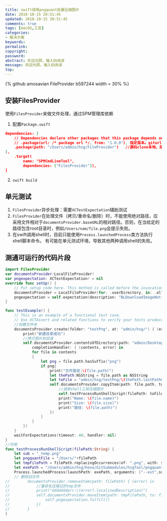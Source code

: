 ```yaml
---
title: swift调用pngquant批量压缩图片
date: 2018-10-15 20:51:45
updated: 2018-10-15 20:51:45
comments: true
tags: [macOS,工具]
categories:
- 解决方案
keywords: 
permalink: 
copyright: 
password: 
abstract: 欢迎光顾，输入码阅读
message: 欢迎光顾，输入码阅读
top:   
---
```

<!--github库卡片-->
{% github amosavian FileProvider b597244 width = 30% %}
## 安装FilesProvider
使用`FilesProvider`来做文件处理，通过SPM管理库依赖
1. 配置`Package.swift`
```json
dependencies: [
    // Dependencies declare other packages that this package depends on.
    // .package(url: /* package url */, from: "1.0.0"), 指定版本。giturl
    .package(path: "/Users/admin/hsg/FileProvider")   //源码clone本地，指定路径
],
    .target(
        name: "SPMCmdLineTool",
        dependencies: ["FilesProvider"]),
]
```
2. `swift build`
## 单元测试
1. `FilesProvider`异步处理：需要`XCTestExpectation`辅助测试
2. `FilesProvider`在处理文件（拷贝/重命名/删除）时，不能使用绝对路径，应采用文件相对于`documentsProvider.baseURL`的相对路径。否则，在当给定的路径包含root目录时，例如`/Users/nam/file.png`会提示失败。
3. 在swift调用shell时，目前只能使用`Process.launchedProcess`类方法执行shell脚本命令。
    有可能在单元测试环境，导致其他两种调用shell的失败。

## 测通可运行的代码片段
```swift
import FilesProvider
var documentsProvider:LocalFileProvider!
var pngexpectation: XCTestExpectation! = nil
override func setUp() {
    // Put setup code here. This method is called before the invocation of each test method in the class.
    documentsProvider = LocalFileProvider(for: .userDirectory, in: .allDomainsMask)
    pngexpectation = self.expectation(description: "BLDownloadImageNotification")
}

func testExample() {
    // This is an example of a functional test case.
    // Use XCTAssert and related functions to verify your tests produce the correct results.
    //创建文件夹
    documentsProvider.create(folder: "testPng", at: "admin/hsg/") { (err) in
        print("新建目录成功")
        //拷贝图片到目录
        self.documentsProvider.contentsOfDirectory(path: "admin/Desktop",           
            completionHandler: { (contents, error) in
            for file in contents
            {
                let png = file.path.hasSuffix("png")
                if png{
                    print("文件路径:\(file.path)")
                    let thePath:NSString = file.path as NSString
                    let toFile = "admin/hsg/testPng/\(thePath.lastPathComponent)"
                    self.documentsProvider.copyItem(path: file.path, to: toFile, overwrite: true, completionHandler: { (err) in
                        //调用shell工具压缩图片
                        self.testProcessRunShellScript(filePath: toFile)
                        print("Name: \(file.name)")
                        print("Size: \(file.size)")
                        print("路径: \(file.path)")
                    })
                }
            }
        })
    }
    waitForExpectations(timeout: 40, handler: nil)
}
//可用
func testProcessRunShellScript(filePath:String) {
    let sub = "_temp.png"
    let pngquantFile = "/Users/"+filePath
    let tmpFilePath = filePath.replacingOccurrences(of: ".png", with: sub)
    let exePath = "/Users/admin/hsg/hexo/GitSubmodules/hsgTool/pngquant/pngquant"
    Process.launchedProcess(launchPath: exePath, arguments: ["--ext",sub,"--speed=3",pngquantFile])
    // 删除旧文件
//        documentsProvider.removeItem(path: filePath) { (error) in
//            //重命名压缩过的tmp文件
//            print("ddddddderr:\(error?.localizedDescription)")
//            self.documentsProvider.moveItem(path: tmpFilePath, to: filePath, overwrite: true,  completionHandler: { (error) in
//                self.pngexpectation.fulfill()
//            })
//        }
}
```

